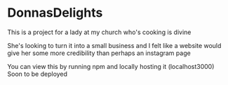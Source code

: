# DonnasDelights
This is a project for a lady at my church who's cooking is divine

She's looking to turn it into a small business and I felt like a website would give her some more credibility than perhaps an instagram page  

You can view this by running npm and locally hosting it (localhost3000)
Soon to be deployed
